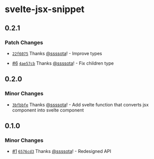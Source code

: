 # svelte-jsx-snippet

## 0.2.1

### Patch Changes

- [`22f6075`](https://github.com/ssssota/svelte-jsx-snippet/commit/22f607548a3354d3374dc192bb6147564c4e7dbc) Thanks [@ssssota](https://github.com/ssssota)! - Improve types

- [#6](https://github.com/ssssota/svelte-jsx-snippet/pull/6) [`4ae57cb`](https://github.com/ssssota/svelte-jsx-snippet/commit/4ae57cba261ca66b2a390f2d97679dac0bfb890c) Thanks [@ssssota](https://github.com/ssssota)! - Fix children type

## 0.2.0

### Minor Changes

- [`3bfbbfe`](https://github.com/ssssota/svelte-jsx-snippet/commit/3bfbbfe5fc14e5550af7d6a06d6726029b452044) Thanks [@ssssota](https://github.com/ssssota)! - Add svelte function that converts jsx component into svelte component

## 0.1.0

### Minor Changes

- [#1](https://github.com/ssssota/svelte-jsx-snippet/pull/1) [`6576cd3`](https://github.com/ssssota/svelte-jsx-snippet/commit/6576cd33a4ce8f06c8b09732c3745e626e6a1ee5) Thanks [@ssssota](https://github.com/ssssota)! - Redesigned API
